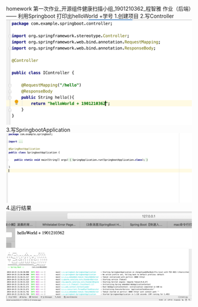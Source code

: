 homework
第一次作业_开源组件健康扫描小组_1901210362_程智雅
作业（后端）—— 利用Springboot 打印出helloWorld +学号
1.创建项目
2.写Controller
![Image text](https://github.com/change970401/learngit/blob/master/img/图片1.png)
3.写SpringbootApplication
![Image text](https://github.com/change970401/learngit/blob/master/img/图片2.png)
4.运行结果
![Image text](https://github.com/change970401/learngit/blob/master/img/图片3.png)
![Image text](https://github.com/change970401/learngit/blob/master/img/图片4.png)

